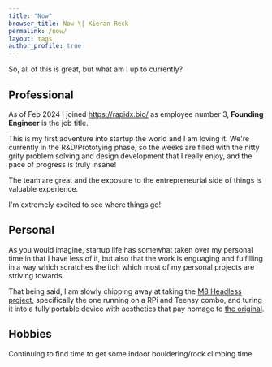```yaml
---
title: "Now"
browser_title: Now \| Kieran Reck
permalink: /now/
layout: tags
author_profile: true
---
```


So, all of this is great, but what am I up to currently?

## Professional
As of Feb 2024 I joined <https://rapidx.bio/> as employee number 3, **Founding Engineer** is the job title.

This is my first adventure into startup the world and I am loving it. We're currently in the R&D/Prototying phase, so the weeks are filled with the nitty grity problem solving and design development that I really enjoy, and the pace of progress is truly insane!

The team are great and the exposure to the entrepreneurial side of things is valuable experience. 

I'm extremely excited to see where things go!

## Personal
As you would imagine, startup life has somewhat taken over my personal time in that I have less of it, but also that the work is enguaging and fulfilling in a way which scratches the itch which most of my personal projects are striving towards. 

That being said, I am slowly chipping away at taking the [M8 Headless project](https://github.com/laamaa/m8c), specifically the one running on a RPi and Teensy combo, and turing it into a fully portable device with aesthetics that pay homage to [the original](https://dirtywave.com/products/m8-tracker).

## Hobbies
Continuing to find time to get some indoor bouldering/rock climbing time